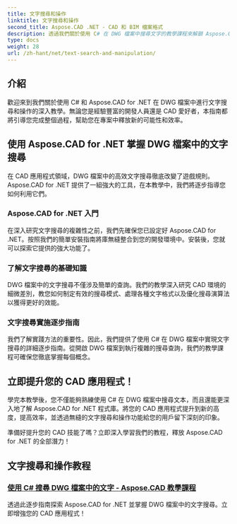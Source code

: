 ```yaml
---
title: 文字搜尋和操作
linktitle: 文字搜尋和操作
second_title: Aspose.CAD .NET - CAD 和 BIM 檔案格式
description: 透過我們關於使用 C# 在 DWG 檔案中搜尋文字的教學課程來解鎖 Aspose.CAD for .NET 的強大功能。提高您的 CAD 技能並增強您的應用程式。
type: docs
weight: 28
url: /zh-hant/net/text-search-and-manipulation/
---
```


## 介紹

歡迎來到我們關於使用 C# 和 Aspose.CAD for .NET 在 DWG 檔案中進行文字搜尋和操作的深入教學。無論您是經驗豐富的開發人員還是 CAD 愛好者，本指南都將引導您完成整個過程，幫助您在專案中釋放新的可能性和效率。

## 使用 Aspose.CAD for .NET 掌握 DWG 檔案中的文字搜尋

在 CAD 應用程式領域，DWG 檔案中的高效文字搜尋徹底改變了遊戲規則。 Aspose.CAD for .NET 提供了一組強大的工具，在本教學中，我們將逐步指導您如何利用它們。

### Aspose.CAD for .NET 入門

在深入研究文字搜尋的複雜性之前，我們先確保您已設定好 Aspose.CAD for .NET。按照我們的簡單安裝指南將庫無縫整合到您的開發環境中。安裝後，您就可以探索它提供的強大功能了。

### 了解文字搜尋的基礎知識

DWG 檔案中的文字搜尋不僅涉及簡單的查詢。我們的教學深入研究 CAD 環境的細微差別，教您如何制定有效的搜尋模式、處理各種文字格式以及優化搜尋演算法以獲得更好的效能。

### 文字搜尋實施逐步指南

我們了解實踐方法的重要性。因此，我們提供了使用 C# 在 DWG 檔案中實現文字搜尋的詳細逐步指南。從開啟 DWG 檔案到執行複雜的搜尋查詢，我們的教學課程可確保您徹底掌握每個概念。 

## 立即提升您的 CAD 應用程式！

學完本教學後，您不僅能夠熟練使用 C# 在 DWG 檔案中搜尋文本，而且還能更深入地了解 Aspose.CAD for .NET 程式庫。將您的 CAD 應用程式提升到新的高度，提高效率，並透過無縫的文字搜尋和操作功能給您的用戶留下深刻的印象。

準備好提升您的 CAD 技能了嗎？立即深入學習我們的教程，釋放 Aspose.CAD for .NET 的全部潛力！
## 文字搜尋和操作教程
### [使用 C# 搜尋 DWG 檔案中的文字 - Aspose.CAD 教學課程](./searching-text-in-dwg-files/)
透過此逐步指南探索 Aspose.CAD for .NET 並掌握 DWG 檔案中的文字搜尋。立即增強您的 CAD 應用程式！